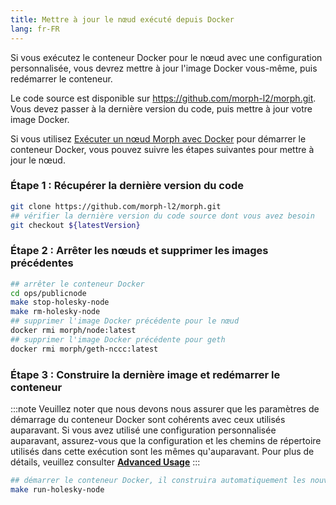 ```yaml
---
title: Mettre à jour le nœud exécuté depuis Docker
lang: fr-FR
---
```


Si vous exécutez le conteneur Docker pour le nœud avec une configuration personnalisée, vous devrez mettre à jour l'image Docker vous-même, puis redémarrer le conteneur.

Le code source est disponible sur https://github.com/morph-l2/morph.git. Vous devez passer à la dernière version du code, puis mettre à jour votre image Docker.

Si vous utilisez [Exécuter un nœud Morph avec Docker](../2-how-to-run-a-morph-node-docker.md) pour démarrer le conteneur Docker, vous pouvez suivre les étapes suivantes pour mettre à jour le nœud.

### Étape 1 : Récupérer la dernière version du code

```bash
git clone https://github.com/morph-l2/morph.git
## vérifier la dernière version du code source dont vous avez besoin
git checkout ${latestVersion}
```
### Étape 2 : Arrêter les nœuds et supprimer les images précédentes

```bash
## arrêter le conteneur Docker
cd ops/publicnode
make stop-holesky-node
make rm-holesky-node
## supprimer l'image Docker précédente pour le nœud
docker rmi morph/node:latest
## supprimer l'image Docker précédente pour geth
docker rmi morph/geth-nccc:latest
```

### Étape 3 : Construire la dernière image et redémarrer le conteneur

:::note 
Veuillez noter que nous devons nous assurer que les paramètres de démarrage du conteneur Docker sont cohérents avec ceux utilisés auparavant. Si vous avez utilisé une configuration personnalisée auparavant, assurez-vous que la configuration et les chemins de répertoire utilisés dans cette exécution sont les mêmes qu'auparavant. Pour plus de détails, veuillez consulter [**Advanced Usage**](../2-how-to-run-a-morph-node-docker.md#advanced-usage) 
:::

```bash
## démarrer le conteneur Docker, il construira automatiquement les nouvelles images Docker
make run-holesky-node
```


